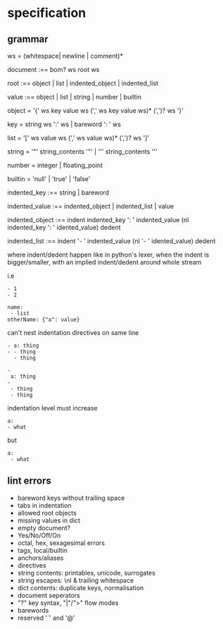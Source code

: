 # specification

## grammar

ws = (whitespace| newline | comment)*

document :== bom? ws root ws

root :== object | list | indented_object | indented_list

value :== object | list | string | number | builtin

object = '{' ws  key value ws (',' ws key value ws)* (',')? ws '}'

key = string ws ':' ws | bareword ': ' ws

list = '[' ws value  ws (',' ws value ws)* (',')? ws ']'

string = '"' string_contents '"' | '\'' string_contents '\''

number = integer | floating_point

builtin = 'null' | 'true' | 'false'

indented_key :== string | bareword

indented_value :== indented_object | indented_list | value

indented_object :== indent indented_key ': ' indented_value (nl indented_key ': ' idented_value)  dedent

indented_list :== indent '- ' indented_value (nl '- ' idented_value)  dedent

where indent/dedent happen like in python's lexer, when the indent is bigger/smaller, with an implied indent/dedent
around whole stream

i.e

```
- 1
- 2
```

```
name:
 - list
otherName: {"a": value}
```

can't nest indentation directives on same line

```
- a: thing
- - thing
  - thing
```

```
- 
 a: thing
-
 - thing
 - thing
```

indentation level must increase

```
a: 
- what
```

but

```
a:
 - what
```

## lint errors

- bareword keys without trailing space
- tabs in indentation
- allowed root objects
- missing values in dict
- empty document?
- Yes/No/Off/On
- octal, hex, sexagesimal errors
- tags, local/builtin
- anchors/aliases
- directives
- string contents: printables, unicode, surrogates
- string escapes: \nl & trailing whitespace
- dict contents: duplicate keys, normalisation
- document seperators
- "?" key syntax, "|"/">" flow modes
- barewords
- reserved '`' and '@'


